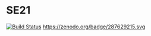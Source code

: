 # SE21
[![Build Status](https://travis-ci.org/jayeshjakkani/SE21.svg?branch=master)](https://travis-ci.org/jayeshjakkani/SE21)
https://zenodo.org/badge/287629215.svg
